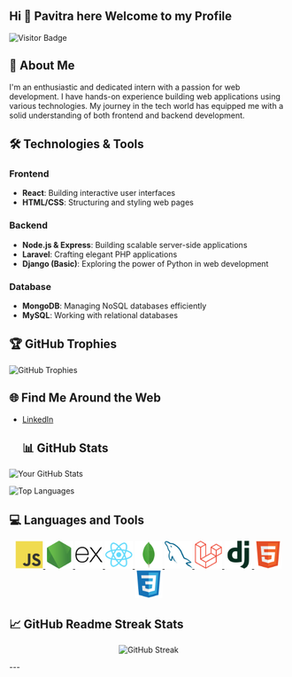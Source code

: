 ## Hi 👋 Pavitra here Welcome to my Profile

<!--
**Pavitra112/Pavitra112** is a ✨ _special_ ✨ repository because its `README.md` (this file) appears on your GitHub profile.

Here are some ideas to get you started:

- 🔭 I’m currently working on ...
- 🌱 I’m currently learning ...
- 👯 I’m looking to collaborate on ...
- 🤔 I’m looking for help with ...
- 💬 Ask me about ...
- 📫 How to reach me: ...
- 😄 Pronouns: ...
- ⚡ Fun fact: ...
-->
![Visitor Badge](https://komarev.com/ghpvc/?username=Pavitra112&color=blue&style=flat-square)

## 🌟 About Me

I'm an enthusiastic and dedicated intern with a passion for web development. I have hands-on experience building web applications using various technologies. My journey in the tech world has equipped me with a solid understanding of both frontend and backend development.

## 🛠️ Technologies & Tools

### Frontend
- **React**: Building interactive user interfaces
- **HTML/CSS**: Structuring and styling web pages

### Backend
- **Node.js & Express**: Building scalable server-side applications
- **Laravel**: Crafting elegant PHP applications
- **Django (Basic)**: Exploring the power of Python in web development

### Database
- **MongoDB**: Managing NoSQL databases efficiently
- **MySQL**: Working with relational databases

## 🏆 GitHub Trophies

![GitHub Trophies](https://github-profile-trophy.vercel.app/?username=Pavitra112&theme=radical)

## 🌐 Find Me Around the Web

- [LinkedIn](https://www.linkedin.com/in/pavitraben-usdadiya/)


  ## 📊 GitHub Stats

![Your GitHub Stats](https://github-readme-stats.vercel.app/api?username=Pavitra112&show_icons=true&theme=radical)

![Top Languages](https://github-readme-stats.vercel.app/api/top-langs/?username=Pavitra112&layout=compact&theme=radical)

## 💻 Languages and Tools

<p align="center">
  <p align="center">
  <a href="https://developer.mozilla.org/en-US/docs/Web/JavaScript" target="_blank">
    <img src="https://raw.githubusercontent.com/devicons/devicon/master/icons/javascript/javascript-original.svg" alt="JavaScript" width="50" height="50"/>
  </a>
  <a href="https://nodejs.org/" target="_blank">
    <img src="https://raw.githubusercontent.com/devicons/devicon/master/icons/nodejs/nodejs-original.svg" alt="Node.js" width="50" height="50"/>
  </a>
  <a href="https://expressjs.com/" target="_blank">
    <img src="https://raw.githubusercontent.com/devicons/devicon/master/icons/express/express-original.svg" alt="Express" width="50" height="50"/>
  </a>
  <a href="https://reactjs.org/" target="_blank">
    <img src="https://raw.githubusercontent.com/devicons/devicon/master/icons/react/react-original.svg" alt="React" width="50" height="50"/>
  </a>
  <a href="https://www.mongodb.com/" target="_blank">
    <img src="https://raw.githubusercontent.com/devicons/devicon/master/icons/mongodb/mongodb-original.svg" alt="MongoDB" width="50" height="50"/>
  </a>
  <a href="https://www.mysql.com/" target="_blank">
    <img src="https://raw.githubusercontent.com/devicons/devicon/master/icons/mysql/mysql-original.svg" alt="MySQL" width="50" height="50"/>
  </a>
  <a href="https://laravel.com/" target="_blank">
    <img src="https://raw.githubusercontent.com/devicons/devicon/master/icons/laravel/laravel-original.svg" alt="Laravel" width="50" height="50"/>
  </a>
  <a href="https://www.djangoproject.com/" target="_blank">
    <img src="https://raw.githubusercontent.com/devicons/devicon/master/icons/django/django-plain.svg" alt="Django" width="50" height="50"/>
  </a>
  <a href="https://developer.mozilla.org/en-US/docs/Web/HTML" target="_blank">
    <img src="https://raw.githubusercontent.com/devicons/devicon/master/icons/html5/html5-original.svg" alt="HTML5" width="50" height="50"/>
  </a>
  <a href="https://developer.mozilla.org/en-US/docs/Web/CSS" target="_blank">
    <img src="https://raw.githubusercontent.com/devicons/devicon/master/icons/css3/css3-original.svg" alt="CSS3" width="50" height="50"/>
  </a>
</p>

## 📈 GitHub Readme Streak Stats

<p align="center">
  <img src="https://github-readme-streak-stats.herokuapp.com/?user=Pavitra112&layout=compact&theme=radical" alt="GitHub Streak" />
</p>
---

<!-- ![Footer Image](https://via.placeholder.com/1200x100.png?text=Thanks+for+visiting+my+profile!) -->

